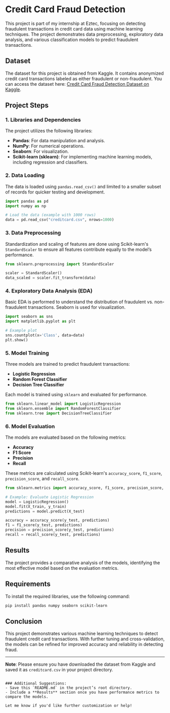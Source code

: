
# Credit Card Fraud Detection

This project is part of my internship at Eztec, focusing on detecting fraudulent transactions in credit card data using machine learning techniques. The project demonstrates data preprocessing, exploratory data analysis, and various classification models to predict fraudulent transactions.

## Dataset
The dataset for this project is obtained from Kaggle. It contains anonymized credit card transactions labeled as either fraudulent or non-fraudulent. You can access the dataset here: [Credit Card Fraud Detection Dataset on Kaggle](https://www.kaggle.com/mlg-ulb/creditcardfraud).

## Project Steps

### 1. Libraries and Dependencies
The project utilizes the following libraries:
- **Pandas**: For data manipulation and analysis.
- **NumPy**: For numerical operations.
- **Seaborn**: For visualization.
- **Scikit-learn (sklearn)**: For implementing machine learning models, including regression and classifiers.

### 2. Data Loading
The data is loaded using `pandas.read_csv()` and limited to a smaller subset of records for quicker testing and development.

```python
import pandas as pd
import numpy as np

# Load the data (example with 1000 rows)
data = pd.read_csv("creditcard.csv", nrows=1000)
```

### 3. Data Preprocessing
Standardization and scaling of features are done using Scikit-learn's `StandardScaler` to ensure all features contribute equally to the model’s performance.

```python
from sklearn.preprocessing import StandardScaler

scaler = StandardScaler()
data_scaled = scaler.fit_transform(data)
```

### 4. Exploratory Data Analysis (EDA)
Basic EDA is performed to understand the distribution of fraudulent vs. non-fraudulent transactions. Seaborn is used for visualization.

```python
import seaborn as sns
import matplotlib.pyplot as plt

# Example plot
sns.countplot(x='Class', data=data)
plt.show()
```

### 5. Model Training
Three models are trained to predict fraudulent transactions:
- **Logistic Regression**
- **Random Forest Classifier**
- **Decision Tree Classifier**

Each model is trained using `sklearn` and evaluated for performance.

```python
from sklearn.linear_model import LogisticRegression
from sklearn.ensemble import RandomForestClassifier
from sklearn.tree import DecisionTreeClassifier
```

### 6. Model Evaluation
The models are evaluated based on the following metrics:
- **Accuracy**
- **F1 Score**
- **Precision**
- **Recall**

These metrics are calculated using Scikit-learn's `accuracy_score`, `f1_score`, `precision_score`, and `recall_score`.

```python
from sklearn.metrics import accuracy_score, f1_score, precision_score, recall_score

# Example: Evaluate Logistic Regression
model = LogisticRegression()
model.fit(X_train, y_train)
predictions = model.predict(X_test)

accuracy = accuracy_score(y_test, predictions)
f1 = f1_score(y_test, predictions)
precision = precision_score(y_test, predictions)
recall = recall_score(y_test, predictions)
```

## Results
The project provides a comparative analysis of the models, identifying the most effective model based on the evaluation metrics.

## Requirements
To install the required libraries, use the following command:

```bash
pip install pandas numpy seaborn scikit-learn
```

## Conclusion
This project demonstrates various machine learning techniques to detect fraudulent credit card transactions. With further tuning and cross-validation, the models can be refined for improved accuracy and reliability in detecting fraud.

---

**Note**: Please ensure you have downloaded the dataset from Kaggle and saved it as `creditcard.csv` in your project directory.
```

### Additional Suggestions:
- Save this `README.md` in the project’s root directory.
- Include a **Results** section once you have performance metrics to compare the models.

Let me know if you'd like further customization or help!
